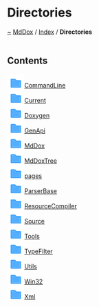 <a id="directories"></a>
<h1>Directories</h1>
<a href="https://github.com/CharlesCarley/MdDox">~</a>
<a href="indexpage.md#mddox">MdDox</a>
<span class="inline-text">/</span>
<a href="index.md#index">Index</a>
<span class="inline-text">/</span>
<span class="bold-text"><b>Directories</b></span>
<br/>
<br/>
<a id="contents"></a>
<h2>Contents</h2>
<div class="icon-link">
<img src="../images/folder.svg"/><a href="dir_7d925da7aa4fec7d143339dda86741c5.md#commandline">CommandLine</a>
</div>
<div class="icon-link">
<img src="../images/folder.svg"/><a href="dir_f19befb0a20a037054255eb425fb4872.md#current">Current</a>
</div>
<div class="icon-link">
<img src="../images/folder.svg"/><a href="dir_b7487e7b43f0278857c63f4e9ad683a3.md#doxygen">Doxygen</a>
</div>
<div class="icon-link">
<img src="../images/folder.svg"/><a href="dir_f29546df2d60a62028851d3354c1d20f.md#genapi">GenApi</a>
</div>
<div class="icon-link">
<img src="../images/folder.svg"/><a href="dir_1197a0c1c846bc690425b2973182343c.md#mddox">MdDox</a>
</div>
<div class="icon-link">
<img src="../images/folder.svg"/><a href="dir_d9935c0f1a540c725bfb5aaaadd541e0.md#mddoxtree">MdDoxTree</a>
</div>
<div class="icon-link">
<img src="../images/folder.svg"/><a href="dir_0fdaa85f2db5425911c36efff1ab1b08.md#pages">pages</a>
</div>
<div class="icon-link">
<img src="../images/folder.svg"/><a href="dir_228a382b75cefd1e10dd6a0b6021583d.md#parserbase">ParserBase</a>
</div>
<div class="icon-link">
<img src="../images/folder.svg"/><a href="dir_ad64d74126afa4ea39d3914a0c472a63.md#resourcecompiler">ResourceCompiler</a>
</div>
<div class="icon-link">
<img src="../images/folder.svg"/><a href="dir_74389ed8173ad57b461b9d623a1f3867.md#source">Source</a>
</div>
<div class="icon-link">
<img src="../images/folder.svg"/><a href="dir_7e461070e7b716e896e0d97cd6a82321.md#tools">Tools</a>
</div>
<div class="icon-link">
<img src="../images/folder.svg"/><a href="dir_24e808f5dc59c4f65549a2d6918dbd79.md#typefilter">TypeFilter</a>
</div>
<div class="icon-link">
<img src="../images/folder.svg"/><a href="dir_5c09e96eccedf512ae411d636afd2712.md#utils">Utils</a>
</div>
<div class="icon-link">
<img src="../images/folder.svg"/><a href="dir_df7f76837457d332ed2eae6561f124cc.md#win32">Win32</a>
</div>
<div class="icon-link">
<img src="../images/folder.svg"/><a href="dir_19b9d1dd05713e515e11a6d5d9c80351.md#xml">Xml</a>
</div>
</div>
</div>
</body>
</html>
